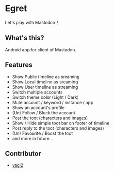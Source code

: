 # Egret
Let's play with Mastodon！

## What's this?
Android app for client of Mastodon.

## Features
- Show Public timeline as sreaming
- Show Local timeline as sreaming
- Show User timeline as streaming
- Switch multiple accounts
- Switch theme color (Light / Dark)
- Mute account / keyword / instance / app
- Show an account's profile
- (Un) Follow / Block the account
- Post the toot (characters and images)
- Show / Hide simple toot bar on footer of timeline
- Post reply to the toot (characters and images)
- (Un) Favourite / Boost the toot
- and more in future...

## Contributor
- [yagi2](https://github.com/yagi2)
